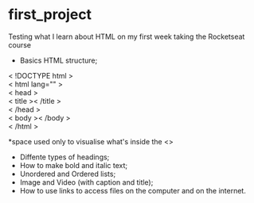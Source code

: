 # first_project

Testing what I learn about HTML on my first week taking the Rocketseat course

- Basics HTML structure;

< !DOCTYPE html > <br>
< html lang="" ><br>
  < head ><br>
    < title >< /title ><br>
  < /head ><br>
  < body >< /body ><br>
 < /html ><br>
 
 *space used only to visualise what's inside the <>
 
- Diffente types of headings;
- How to make bold and italic text;
- Unordered and Ordered lists;
- Image and Video (with caption and title);
- How to use links to access files on the computer and on the internet.
